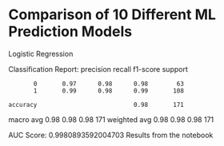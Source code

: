 # Comparison of 10 Different ML Prediction Models

Logistic Regression

Classification Report:
               precision    recall  f1-score   support

           0       0.97      0.98      0.98        63
           1       0.99      0.98      0.99       108

    accuracy                           0.98       171
   macro avg       0.98      0.98      0.98       171
weighted avg       0.98      0.98      0.98       171

AUC Score: 0.9980893592004703
Results from the notebook
